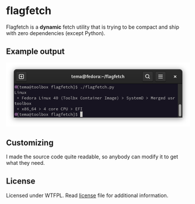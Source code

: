 # flagfetch

Flagfetch is a **dynamic** fetch utility that is trying to be compact and ship with zero dependencies (except Python).

## Example output
![Screenshot](.assets/ffdemo.png)

## Customizing
I made the source code quite readable, so anybody can modify it to get what they need.

## License
Licensed under WTFPL. Read [license](license) file for additional information.
